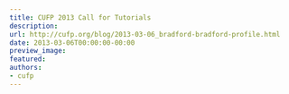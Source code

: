 ```yaml
---
title: CUFP 2013 Call for Tutorials
description:
url: http://cufp.org/blog/2013-03-06_bradford-bradford-profile.html
date: 2013-03-06T00:00:00-00:00
preview_image:
featured:
authors:
- cufp
---
```



